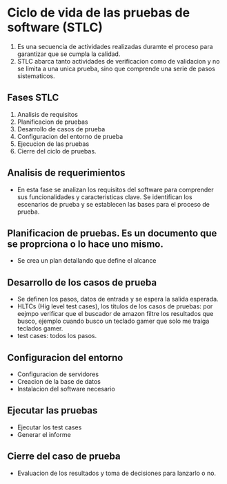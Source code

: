 # Ciclo de vida de las pruebas de software (STLC)

1. Es una secuencia de actividades realizadas duramte el proceso para garantizar que se cumpla la calidad.
2. STLC abarca tanto actividades de verificacion como de validacion y no se limita a una unica prueba, sino que comprende una serie de pasos sistematicos.

## Fases STLC

1. Analisis de requisitos
2. Planificacion de pruebas
3. Desarrollo de casos de prueba
4. Configuracion del entorno de prueba
5. Ejecucion de las pruebas
6. Cierre del ciclo de pruebas.

## Analisis de requerimientos
* En esta fase se analizan los requisitos del software para comprender sus funcionalidades y caracteristicas clave. Se identifican los escenarios de prueba y se establecen las bases para el proceso de prueba.

## Planificacion de pruebas. Es un documento que se proprciona o lo hace uno mismo.
* Se crea un plan detallando que define el alcance

## Desarrollo de los casos de prueba
* Se definen los pasos, datos de entrada y se espera la salida esperada.
* HLTCs (Hig level test cases), los titulos de los casos de pruebas: por eejmpo verificar que el buscador de amazon filtre los resultados que busco, ejemplo cuando busco un teclado gamer que solo me traiga teclados gamer.
* test cases: todos los pasos.

## Configuracion del entorno
* Configuracion de servidores
* Creacion de la base de datos
* Instalacion del software necesario

## Ejecutar las pruebas
* Ejecutar los test cases
* Generar el informe

## Cierre del caso de prueba
* Evaluacion de los resultados y toma de decisiones para lanzarlo o no.





